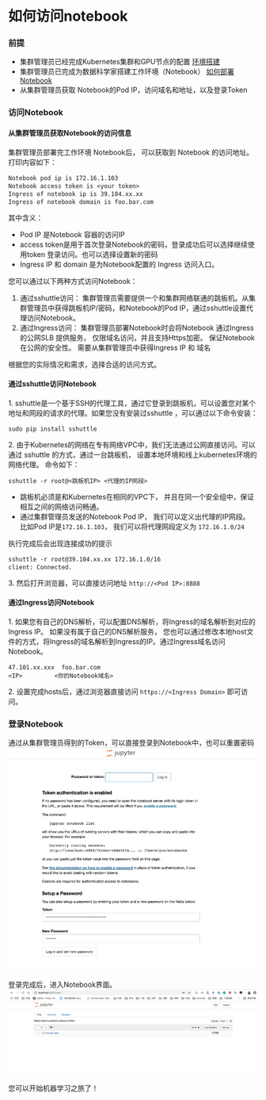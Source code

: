 # 如何访问notebook

### 前提
* 集群管理员已经完成Kubernetes集群和GPU节点的配置 [环境搭建](../setup/README.md)
* 集群管理员已完成为数据科学家搭建工作环境（Notebook） [如何部署Notebook](../setup/SETUP_NOTEBOOK.md)
* 从集群管理员获取 Notebook的Pod IP，访问域名和地址，以及登录Token

### 访问Notebook

#### 从集群管理员获取Notebook的访问信息

集群管理员部署完工作环境 Notebook后， 可以获取到 Notebook 的访问地址。打印内容如下：

```
Notebook pod ip is 172.16.1.103
Notebook access token is <your token>
Ingress of notebook ip is 39.104.xx.xx
Ingress of notebook domain is foo.bar.com
```

其中含义：
* Pod IP 是Notebook 容器的访问IP
* access token是用于首次登录Notebook的密码，登录成功后可以选择继续使用token 登录访问。也可以选择设置新的密码
* Ingress IP 和 domain 是为Notebook配置的 Ingress 访问入口。 

您可以通过以下两种方式访问Notebook：
1. 通过sshuttle访问： 集群管理员需要提供一个和集群网络联通的跳板机。从集群管理员中获得跳板机IP/密码，和Notebook的Pod IP，通过sshuttle设置代理访问Notebook。
2. 通过Ingress访问： 集群管理员部署Notebook时会将Notebook 通过Ingress的公网SLB 提供服务， 仅限域名访问，并且支持Https加密。 保证Notebook在公网的安全性。 需要从集群管理员中获得Ingress IP 和 域名

根据您的实际情况和需求，选择合适的访问方式。

#### 通过sshuttle访问Notebook
1\. sshuttle是一个基于SSH的代理工具，通过它登录到跳板机，可以设置您对某个地址和网段的请求的代理。如果您没有安装过sshuttle ，可以通过以下命令安装：

```
sudo pip install sshuttle
```

2\. 由于Kubernetes的网络在专有网络VPC中，我们无法通过公网直接访问。可以通过 sshuttle 的方式，通过一台跳板机， 设置本地环境和线上kubernetes环境的网络代理。 命令如下：

```
sshuttle -r root@<跳板机IP> <代理的IP网段>
```

* 跳板机必须是和Kubernetes在相同的VPC下， 并且在同一个安全组中，保证相互之间的网络访问畅通。
* 通过集群管理员发送的Notebook Pod IP， 我们可以定义出代理的IP网段。 比如Pod IP是`172.16.1.103`， 我们可以将代理网段定义为 `172.16.1.0/24`

执行完成后会出现连接成功的提示
```
sshuttle -r root@39.104.xx.xx 172.16.1.0/16
client: Connected.
```

3\. 然后打开浏览器，可以直接访问地址 `http://<Pod IP>:8888`

#### 通过Ingress访问Notebook

1\. 如果您有自己的DNS解析，可以配置DNS解析，将Ingress的域名解析到对应的Ingress IP。 如果没有属于自己的DNS解析服务， 您也可以通过修改本地host文件的方式，将Ingress的域名解析到Ingress的IP。通过Ingress域名访问Notebook。
```
47.101.xx.xxx  foo.bar.com
<IP>         <你的Notebook域名>
```

2\. 设置完成hosts后，通过浏览器直接访问 `https://<Ingress Domain>` 即可访问。


### 登录Notebook
通过从集群管理员得到的Token，可以直接登录到Notebook中，也可以重置密码 <br />
![image.png](./images/access_notebook_password.png)<br />

登录完成后，进入Notebook界面。
![image.png](./images/access_notebook.png)

您可以开始机器学习之旅了！